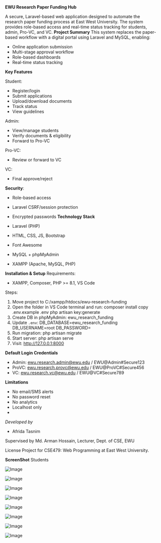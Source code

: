 **EWU Research Paper Funding Hub**

A secure, Laravel-based web application designed to automate the research paper funding process at East
West University. The system provides role-based access and real-time status tracking for students, admin, Pro-VC, and VC.
**Project Summary**
This system replaces the paper-based workflow with a digital portal using Laravel and MySQL, enabling:
- Online application submission
- Multi-stage approval workflow
- Role-based dashboards
- Real-time status tracking
  
**Key Features**
  
Student:
- Register/login
- Submit applications
- Upload/download documents
- Track status
- View guidelines
  
Admin:
- View/manage students
- Verify documents & eligibility
- Forward to Pro-VC

Pro-VC:
- Review or forward to VC
  
VC:
- Final approve/reject

**Security**:

- Role-based access
- Laravel CSRF/session protection
- Encrypted passwords
**Technology Stack**
  
- Laravel (PHP)
- HTML, CSS, JS, Bootstrap
- Font Awesome
- MySQL + phpMyAdmin
- XAMPP (Apache, MySQL, PHP)
  
**Installation & Setup**
Requirements:
- XAMPP, Composer, PHP >= 8.1, VS Code
  
Steps:
1. Move project to C:/xampp/htdocs/ewu-research-funding
2. Open the folder in VS Code terminal and run:
 composer install
 copy .env.example .env
 php artisan key:generate
3. Create DB in phpMyAdmin: ewu_research_funding
4. Update `.env`:
 DB_DATABASE=ewu_research_funding
 DB_USERNAME=root
 DB_PASSWORD=
5. Run migration:
 php artisan migrate
6. Start server:
 php artisan serve
7. Visit: http://127.0.0.1:8000
   
**Default Login Credentials**
- Admin: ewu.research.admin@ewu.edu / EWU@Admin#Secure123
- ProVC: ewu.research.provc@ewu.edu / EWU@ProVC#Secure456
- VC: ewu.research.vc@ewu.edu / EWU@VC#Secure789
  
**Limitations**
- No email/SMS alerts
- No password reset
- No analytics
- Localhost only
- 
*Developed by*
- Afrida Tasnim 

Supervised by
Md. Arman Hossain, Lecturer, Dept. of CSE, EWU

License
Project for CSE479: Web Programming at East West University.

**ScreenShot**
Students 

![Image](https://github.com/user-attachments/assets/e5ca118c-0f73-4f7b-8fb9-b440f2514cf4)

![Image](https://github.com/user-attachments/assets/21c2e7cf-847d-4480-afcf-7200b0c59818)

![Image](https://github.com/user-attachments/assets/28f5e1fc-00b3-4b9e-95a0-bd7af046c528)

![Image](https://github.com/user-attachments/assets/1f3b693f-04bd-4aaf-bbf6-9a93550af859)

![Image](https://github.com/user-attachments/assets/7afb6bd9-a0b5-41ab-b97c-f969340dbe2b)

![Image](https://github.com/user-attachments/assets/932f2399-3422-49e5-bb70-54baf2de7532)

![Image](https://github.com/user-attachments/assets/6069fef9-bdf7-48c2-943d-cacc5cddcf18)

![Image](https://github.com/user-attachments/assets/6992c431-d904-4c32-ad96-2a268628c190)
